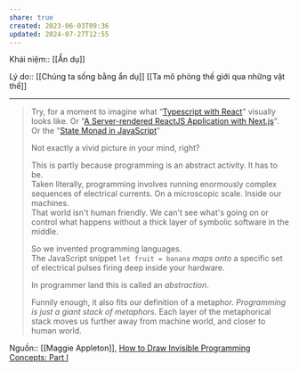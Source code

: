 ```yaml
---
share: true
created: 2023-06-03T09:36
updated: 2024-07-27T12:55
---
```

Khái niệm:: [[Ẩn dụ]]

Lý do:: [[Chúng ta sống bằng ẩn dụ]]
[[Ta mô phỏng thế giới qua những vật thể]]

---

> Try, for a moment to imagine what “[Typescript with React](https://egghead.io/courses/use-typescript-to-develop-react-applications)" visually looks like. Or "[A Server-rendered ReactJS Application with Next.js](https://egghead.io/courses/build-a-server-rendered-reactjs-application-with-next-js)". Or the "[State Monad in JavaScript](https://egghead.io/courses/state-monad-in-javascript)"
> 
> Not exactly a vivid picture in your mind, right?
> 
> This is partly because programming is an abstract activity. It has to be.  
> Taken literally, programming involves running enormously complex sequences of electrical currents. On a microscopic scale. Inside our machines.  
> That world isn't human friendly. We can't see what's going on or control what happens without a thick layer of symbolic software in the middle.
> 
> So we invented programming languages.  
> The JavaScript snippet `let fruit = banana` _maps onto_ a specific set of electrical pulses firing deep inside your hardware.
> 
> In programmer land this is called an _abstraction_.
> 
> Funnily enough, it also fits our definition of a metaphor. _Programming is just a giant stack of metaphors._ Each layer of the metaphorical stack moves us further away from machine world, and closer to human world.

Nguồn:: [[Maggie Appleton]], [How to Draw Invisible Programming Concepts: Part I](https://maggieappleton.com/drawinginvisibles1)

